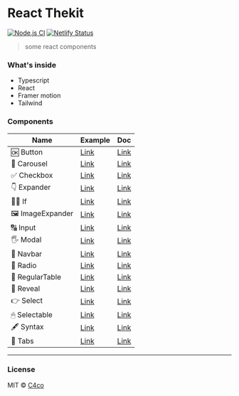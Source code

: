 # React Thekit

[![Node.js CI](https://github.com/C4co/react-thekit/actions/workflows/node.js.yml/badge.svg)](https://github.com/C4co/react-thekit/actions/workflows/node.js.yml)
[![Netlify Status](https://api.netlify.com/api/v1/badges/e283ee42-0ecc-4cfe-bbfc-3f81a39aaf44/deploy-status)](https://app.netlify.com/sites/the-kit/deploys)

> some react components

### What's inside

- Typescript
- React
- Framer motion
- Tailwind

### Components

| Name            | Example                                            | Doc                                                                                 |
| --------------- | -------------------------------------------------- | ----------------------------------------------------------------------------------- |
| 🆗 Button        | [Link](https://the-kit.netlify.app/button)         | [Link](https://github.com/C4co/react-thekit/tree/main/src/components/Button)        |
| 🚂 Carousel      | [Link](https://the-kit.netlify.app/carousel)       | [Link](https://github.com/C4co/react-thekit/tree/main/src/components/Carousel)      |
| ✅ Checkbox      | [Link](https://the-kit.netlify.app/checkbox)       | [Link](https://github.com/C4co/react-thekit/tree/main/src/components/Checkbox)      |
| 👇 Expander      | [Link](https://the-kit.netlify.app/expander)       | [Link](https://github.com/C4co/react-thekit/tree/main/src/components/Expander)      |
| 🙅‍♂️ If            | [Link](https://the-kit.netlify.app/if)             | [Link](https://github.com/C4co/react-thekit/tree/main/src/components/If)            |
| 🖼 ImageExpander | [Link](https://the-kit.netlify.app/image-expander) | [Link](https://github.com/C4co/react-thekit/tree/main/src/components/ImageExpander) |
| 🔠 Input         | [Link](https://the-kit.netlify.app/input)          | [Link](https://github.com/C4co/react-thekit/tree/main/src/components/Input)         |
| 🖐 Modal         | [Link](https://the-kit.netlify.app/modal)          | [Link](https://github.com/C4co/react-thekit/tree/main/src/components/Modal)         |
| 🍱 Navbar        | [Link](https://the-kit.netlify.app/navbar)         | [Link](https://github.com/C4co/react-thekit/tree/main/src/components/Navbar)        |
| 🔘 Radio         | [Link](https://the-kit.netlify.app/radio)          | [Link](https://github.com/C4co/react-thekit/tree/main/src/components/Radio)         |
| 🧱 RegularTable  | [Link](https://the-kit.netlify.app/regular-table)  | [Link](https://github.com/C4co/react-thekit/tree/main/src/components/RegularTable)  |
| 🙈 Reveal        | [Link](https://the-kit.netlify.app/reveal)         | [Link](https://github.com/C4co/react-thekit/tree/main/src/components/Reveal)        |
| 👉 Select        | [Link](https://the-kit.netlify.app/select)         | [Link](https://github.com/C4co/react-thekit/tree/main/src/components/Select)        |
| 🖱 Selectable    | [Link](https://the-kit.netlify.app/selectable)     | [Link](https://github.com/C4co/react-thekit/tree/main/src/components/Selectable)    |
| 🖋 Syntax        | [Link](https://the-kit.netlify.app/syntax)         | [Link](https://github.com/C4co/react-thekit/tree/main/src/components/Syntax)        |
| 🍫 Tabs          | [Link](https://the-kit.netlify.app/tabs)           | [Link](https://github.com/C4co/react-thekit/tree/main/src/components/Tabs)          |

---

### License

MIT © [C4co](https://github.com/C4co)
